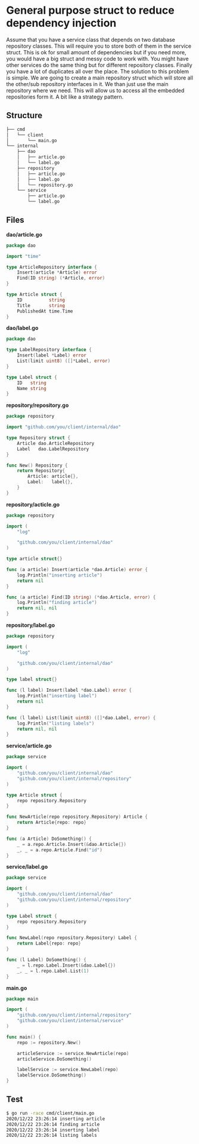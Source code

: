 # General purpose struct to reduce dependency injection

Assume that you have a service class that depends on two database repository classes. This will require you to store both of them in the service struct. This is ok for small amount of dependencies but if you need more, you would have a big struct and messy code to work with. You might have other services do the same thing but for different repository classes. Finally you have a lot of duplicates all over the place. The solution to this problem is simple. We are going to create a main repository struct which will store all the other/sub repository interfaces in it. We than just use the main repository where we need. This will allow us to access all the embedded repositories form it. A bit like a strategy pattern.

## Structure

```bash
├── cmd
│   └── client
│       └── main.go
└── internal
    ├── dao
    │   ├── article.go
    │   └── label.go
    ├── repository
    │   ├── article.go
    │   ├── label.go
    │   └── repository.go
    └── service
        ├── article.go
        └── label.go
```

## Files

**dao/article.go**

```go
package dao

import "time"

type ArticleRepository interface {
	Insert(article *Article) error
	Find(ID string) (*Article, error)
}

type Article struct {
	ID          string
	Title       string
	PublishedAt time.Time
}
```

**dao/label.go**

```go
package dao

type LabelRepository interface {
	Insert(label *Label) error
	List(limit uint8) ([]*Label, error)
}

type Label struct {
	ID   string
	Name string
}
```

**repository/repository.go**

```go
package repository

import "github.com/you/client/internal/dao"

type Repository struct {
	Article dao.ArticleRepository
	Label   dao.LabelRepository
}

func New() Repository {
	return Repository{
		Article: article{},
		Label:   label{},
	}
}
```

**repository/acticle.go**

```go
package repository

import (
	"log"

	"github.com/you/client/internal/dao"
)

type article struct{}

func (a article) Insert(article *dao.Article) error {
	log.Println("inserting article")
	return nil
}

func (a article) Find(ID string) (*dao.Article, error) {
	log.Println("finding article")
	return nil, nil
}
```

**repository/label.go**

```go
package repository

import (
	"log"

	"github.com/you/client/internal/dao"
)

type label struct{}

func (l label) Insert(label *dao.Label) error {
	log.Println("inserting label")
	return nil
}

func (l label) List(limit uint8) ([]*dao.Label, error) {
	log.Println("listing labels")
	return nil, nil
}
```

**service/article.go**

```go
package service

import (
	"github.com/you/client/internal/dao"
	"github.com/you/client/internal/repository"
)

type Article struct {
	repo repository.Repository
}

func NewArticle(repo repository.Repository) Article {
	return Article{repo: repo}
}

func (a Article) DoSomething() {
	_ = a.repo.Article.Insert(&dao.Article{})
	_, _ = a.repo.Article.Find("id")
}
```

**service/label.go**

```go
package service

import (
	"github.com/you/client/internal/dao"
	"github.com/you/client/internal/repository"
)

type Label struct {
	repo repository.Repository
}

func NewLabel(repo repository.Repository) Label {
	return Label{repo: repo}
}

func (l Label) DoSomething() {
	_ = l.repo.Label.Insert(&dao.Label{})
	_, _ = l.repo.Label.List(1)
}
```

**main.go**

```go
package main

import (
	"github.com/you/client/internal/repository"
	"github.com/you/client/internal/service"
)

func main() {
	repo := repository.New()

	articleService := service.NewArticle(repo)
	articleService.DoSomething()

	labelService := service.NewLabel(repo)
	labelService.DoSomething()
}
```

## Test

```bash
$ go run -race cmd/client/main.go
2020/12/22 23:26:14 inserting article
2020/12/22 23:26:14 finding article
2020/12/22 23:26:14 inserting label
2020/12/22 23:26:14 listing labels
```
